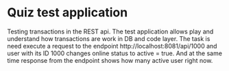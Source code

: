 # Quiz test application

Testing transactions in the REST api.
The test application allows play and understand how transactions are work in DB and code layer.
The task is need execute a request to the endpoint http://localhost:8081/api/1000 and user with its ID 1000 changes 
online status to active = true.
And at the same time response from the endpoint shows how many active user right now.